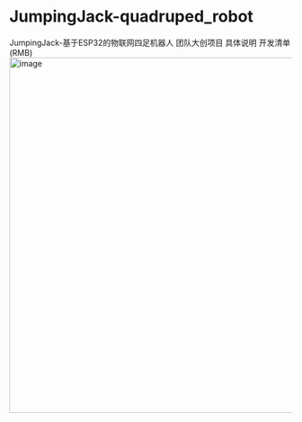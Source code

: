 # JumpingJack-quadruped_robot
JumpingJack-基于ESP32的物联网四足机器人
团队大创项目
具体说明
开发清单(RMB)
<img width="632" alt="image" src="https://github.com/user-attachments/assets/f96c8dcb-a35b-42a5-8a47-9de9712ac630" />
